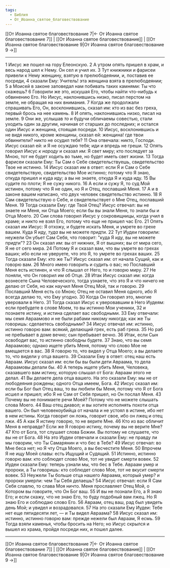 ```yaml
---
tags:
  - Библия
  - От_Иоанна_святое_благовествование
---
```

[[От Иоанна святое благовествование 7|← От Иоанна святое благовествование 7]] | [[От Иоанна святое благовествование]] | [[От Иоанна святое благовествование 9|От Иоанна святое благовествование 9 →]]

---
1 Иисус же пошел на гору Елеонскую.
2 А утром опять пришел в храм, и весь народ шел к Нему. Он сел и учил их.
3 Тут книжники и фарисеи привели к Нему женщину, взятую в прелюбодеянии, и, поставив ее посреди,
4 сказали Ему: Учитель! эта женщина взята в прелюбодеянии;
5 а Моисей в законе заповедал нам побивать таких камнями: Ты что скажешь?
6 Говорили же это, искушая Его, чтобы найти что-нибудь к обвинению Его. Но Иисус, наклонившись низко, писал перстом на земле, не обращая на них внимания.
7 Когда же продолжали спрашивать Его, Он, восклонившись, сказал им: кто из вас без греха, первый брось на нее камень.
8 И опять, наклонившись низко, писал на земле.
9 Они же, услышав <I>то</I> и будучи обличаемы совестью, стали уходить один за другим, начиная от старших до последних; и остался один Иисус и женщина, стоящая посреди.
10 Иисус, восклонившись и не видя никого, кроме женщины, сказал ей: женщина! где твои обвинители? никто не осудил тебя?
11 Она отвечала: никто, Господи. Иисус сказал ей: и Я не осуждаю тебя; иди и впредь не греши.
12 Опять говорил Иисус <I>к</I> <I>народу</I> и сказал им: Я свет миру; кто последует за Мною, тот не будет ходить во тьме, но будет иметь свет жизни.
13 Тогда фарисеи сказали Ему: Ты Сам о Себе свидетельствуешь, свидетельство Твое не истинно.
14 Иисус сказал им в ответ: если Я и Сам о Себе свидетельствую, свидетельство Мое истинно; потому что Я знаю, откуда пришел и куда иду; а вы не знаете, откуда Я и куда иду.
15 Вы судите по плоти; Я не сужу никого.
16 А если и сужу Я, то суд Мой истинен, потому что Я не один, но Я и Отец, пославший Меня.
17 А и в законе вашем написано, что двух человек свидетельство истинно.
18 Я Сам свидетельствую о Себе, и свидетельствует о Мне Отец, пославший Меня.
19 Тогда сказали Ему: где Твой Отец? Иисус отвечал: вы не знаете ни Меня, ни Отца Моего; если бы вы знали Меня, то знали бы и Отца Моего.
20 Сии слова говорил Иисус у сокровищницы, когда учил в храме; и никто не взял Его, потому что еще не пришел час Его.
21 Опять сказал им Иисус: Я отхожу, и будете искать Меня, и умрете во грехе вашем. Куда Я иду, <I>туда</I> вы не можете придти.
22 Тут Иудеи говорили: неужели Он убьет Сам Себя, что говорит: "куда Я иду, вы не можете придти"?
23 Он сказал им: вы от нижних, Я от вышних; вы от мира сего, Я не от сего мира.
24 Потому Я и сказал вам, что вы умрете во грехах ваших; ибо если не уверуете, что это Я, то умрете во грехах ваших.
25 Тогда сказали Ему: кто же Ты? Иисус сказал им: от начала Сущий, как и говорю вам.
26 Много имею говорить и судить о вас; но Пославший Меня есть истинен, и что Я слышал от Него, то и говорю миру.
27 Не поняли, что Он говорил им об Отце.
28 Итак Иисус сказал им: когда вознесете Сына Человеческого, тогда узнаете, что это Я и что ничего не делаю от Себя, но как научил Меня Отец Мой, так и говорю.
29 Пославший Меня есть со Мною; Отец не оставил Меня одного, ибо Я всегда делаю то, что Ему угодно.
30 Когда Он говорил это, многие уверовали в Него.
31 Тогда сказал Иисус к уверовавшим в Него Иудеям: если пребудете в слове Моем, то вы истинно Мои ученики,
32 и познаете истину, и истина сделает вас свободными.
33 Ему отвечали: мы семя Авраамово и не были рабами никому никогда; как же Ты говоришь: сделаетесь свободными?
34 Иисус отвечал им: истинно, истинно говорю вам: всякий, делающий грех, есть раб греха.
35 Но раб не пребывает в доме вечно; сын пребывает вечно.
36 Итак, если Сын освободит вас, то истинно свободны будете.
37 Знаю, что вы семя Авраамово; однако ищете убить Меня, потому что слово Мое не вмещается в вас.
38 Я говорю то, что видел у Отца Моего; а вы делаете то, что видели у отца вашего.
39 Сказали Ему в ответ: отец наш есть Авраам. Иисус сказал им: если бы вы были дети Авраама, то дела Авраамовы делали бы.
40 А теперь ищете убить Меня, Человека, сказавшего вам истину, которую слышал от Бога: Авраам этого не делал.
41 Вы делаете дела отца вашего. На это сказали Ему: мы не от любодеяния рождены; одного Отца имеем, Бога.
42 Иисус сказал им: если бы Бог был Отец ваш, то вы любили бы Меня, потому что Я от Бога исшел и пришел; ибо Я не Сам от Себя пришел, но Он послал Меня.
43 Почему вы не понимаете речи Моей? Потому что не можете слышать слова Моего.
44 Ваш отец диавол; и вы хотите исполнять похоти отца вашего. Он был человекоубийца от начала и не устоял в истине, ибо нет в нем истины. Когда говорит он ложь, говорит свое, ибо он лжец и отец лжи.
45 А как Я истину говорю, то не верите Мне.
46 Кто из вас обличит Меня в неправде? Если же Я говорю истину, почему вы не верите Мне?
47 Кто от Бога, тот слушает слова Божии. Вы потому не слушаете, что вы не от Бога.
48 На это Иудеи отвечали и сказали Ему: не правду ли мы говорим, что Ты Самарянин и что бес в Тебе?
49 Иисус отвечал: во Мне беса нет; но Я чту Отца Моего, а вы бесчестите Меня.
50 Впрочем Я не ищу Моей славы: есть Ищущий и Судящий.
51 Истинно, истинно говорю вам: кто соблюдет слово Мое, тот не увидит смерти вовек.
52 Иудеи сказали Ему: теперь узнали мы, что бес в Тебе. Авраам умер и пророки, а Ты говоришь: кто соблюдет слово Мое, тот не вкусит смерти вовек.
53 Неужели Ты больше отца нашего Авраама, который умер? и пророки умерли: чем Ты Себя делаешь?
54 Иисус отвечал: если Я Сам Себя славлю, то слава Моя ничто. Меня прославляет Отец Мой, о Котором вы говорите, что Он Бог ваш.
55 И вы не познали Его, а Я знаю Его; и если скажу, что не знаю Его, то буду подобный вам лжец. Но Я знаю Его и соблюдаю слово Его.
56 Авраам, отец ваш, рад был увидеть день Мой; и увидел и возрадовался.
57 На это сказали Ему Иудеи: Тебе нет еще пятидесяти лет, — и Ты видел Авраама?
58 Иисус сказал им: истинно, истинно говорю вам: прежде нежели был Авраам, Я есмь.
59 Тогда взяли каменья, чтобы бросить на Него; но Иисус скрылся и вышел из храма, пройдя посреди них, и пошел далее.

---
[[От Иоанна святое благовествование 7|← От Иоанна святое благовествование 7]] | [[От Иоанна святое благовествование]] | [[От Иоанна святое благовествование 9|От Иоанна святое благовествование 9 →]]